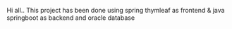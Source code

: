 Hi all..
This project has been done using spring thymleaf as frontend 
& java springboot as backend and oracle database
